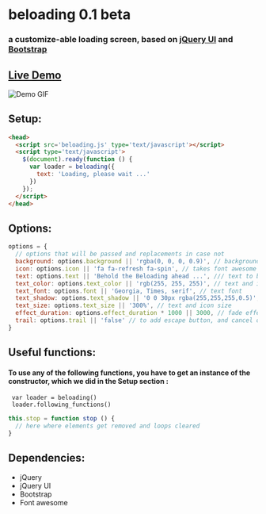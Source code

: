 # beloading 0.1 beta
### a customize-able loading screen, based on [jQuery UI](https://jquery.com) and [Bootstrap](https://bootstrap.com)

## [Live Demo][0416ca12]

  [0416ca12]: https://audio-sequence.github.io/beloading "Live demo of beloading"

![Demo GIF](https://audio-sequence.github.io/beloading.gif)

## Setup:

```html
<head>
  <script src='beloading.js' type='text/javascript'></script>
  <script type='text/javascript'>
    $(document).ready(function () {
      var loader = beloading({
        text: 'Loading, please wait ...'
      })
    });
  </script>
</head>
```

## Options:

```javascript
options = {
  // options that will be passed and replacements in case not
  background: options.background || 'rgba(0, 0, 0, 0.9)', // background color
  icon: options.icon || 'fa fa-refresh fa-spin', // takes font awesome icon
  text: options.text || 'Behold the Beloading ahead ...', /// text to be displayed while waiting
  text_color: options.text_color || 'rgb(255, 255, 255)', // text and icon color
  text_font: options.font || 'Georgia, Times, serif', // text font
  text_shadow: options.text_shadow || '0 0 30px rgba(255,255,255,0.5)', // text and icon shadow
  text_size: options.text_size || '300%', // text and icon size
  effect_duration: options.effect_duration * 1000 || 3000, // fade effect duration in seconds
  trail: options.trail || 'false' // to add escape button, and cancel on load event
}
```

## Useful functions:
#### To use any of the following functions, you have to get an instance of the constructor, which we did in the Setup section :
` var loader = beloading()` </br>
` loader.following_functions()`

```javascript
this.stop = function stop () {
  // here where elements get removed and loops cleared
}
```
## Dependencies:
- jQuery
- jQuery UI
- Bootstrap
- Font awesome
